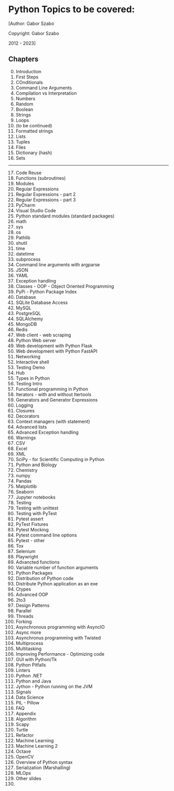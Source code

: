 # Python Topics to be covered:

[Author: Gabor Szabo

Copyright: Gabor Szabo

2012 - 2023]

## Chapters
0. Introduction
1. First Steps
2. COnditionals
3. Command Line Arguments
4. Compilation vs Interpretation
5. Numbers
6. Random
7. Boolean
8. Strings
9. Loops
10. (to be continued)
11. Formatted strings
12. Lists
13. Tuples
14. Files
15. Dictionary (hash)
16. Sets

-------


17. Code Reuse
18. Functions (subroutines)
19. Modules
20. Regular Expressions
21. Regular Expressions - part 2
22. Regular Expressions - part 3
23. PyCharm
24. Visual Studio Code
25. Python standard modules (standard packages)
26. math
27. sys
28. os
29. Pathlib
30. shutil
31. time
32. datetime
33. subprocess
34. Command line arguments with argparse
35. JSON
36. YAML
37. Exception handling
38. Classes - OOP - Object Oriented Programming
39. PyPi - Python Package Index
40. Database
41. SQLite Database Access
42. MySQL
43. PostgreSQL
44. SQLAlchemy
45. MongoDB
46. Redis
47. Web client - web scraping
48. Python Web server
49. Web development with Python Flask
50. Web development with Python FastAPI
51. Networking
52. Interactive shell
53. Testing Demo
54. Hub
55. Types in Python
56. Testing Intro
57. Functional programming in Python
58. Iterators - with and without Itertools
59. Generators and Generator Expressions
60. Logging
61. Closures
62. Decorators
63. Context managers (with statement)
64. Advanced lists
65. Advanced Exception handling
66. Warnings
67. CSV
68. Excel
69. XML
70. SciPy - for Scientific Computing in Python
71. Python and Biology
72. Chemistry
73. numpy
74. Pandas
75. Matplotlib
76. Seaborn
77. Jupyter notebooks
78. Testing
79. Testing with unittest
80. Testing with PyTest
81. Pytest assert
82. PyTest Fixtures
83. Pytest Mocking
84. Pytest command line options
85. Pytest - other
86. Tox
87. Selenium
88. Playwright
89. Advancted functions
90. Variable number of function arguments
91. Python Packages
92. Distribution of Python code
93. Distribute Python application as an exe
94. Ctypes
95. Advanced OOP
96. 2to3
97. Design Patterns
98. Parallel
99. Threads
100. Forking
101. Asynchronous programming with AsyncIO
102. Async more
103. Asynchronus programming with Twisted
104. Multiprocess
105. Multitasking
106. Improving Performance - Optimizing code
107. GUI with Python/Tk
108. Python Pitfalls
109. Linters
110. Python .NET
111. Python and Java
112. Jython - Python running on the JVM
113. Signals
114. Data Science
115. PIL - Pillow
116. FAQ
117. Appendix
118. Algorithm
119. Scapy
120. Turtle
121. Refactor
122. Machine Learning
123. Machine Learning 2
124. Octave
125. OpenCV
126. Overview of Python syntax
127. Serialization (Marshalling)
128. MLOps
129. Other slides
130. 
